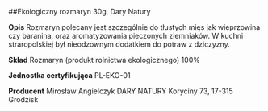 ##Ekologiczny rozmaryn 30g, Dary Natury

**Opis** Rozmaryn polecany jest szczególnie do tłustych mięs jak wieprzowina czy baranina, oraz aromatyzowania pieczonych ziemniaków. W kuchni straropolskiej był nieodzownym dodatkiem do potraw z dziczyzny.

**Skład** Rozmaryn (produkt rolnictwa ekologicznego) 100%

**Jednostka certyfikująca** PL-EKO-01

**Producent** Mirosław Angielczyk DARY NATURY
Koryciny 73, 17-315 Grodzisk

